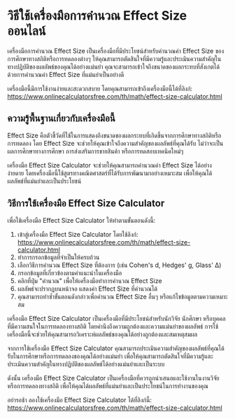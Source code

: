 วิธีใช้เครื่องมือการคำนวณ Effect Size ออนไลน์
=============================================

เครื่องมือการคำนวณ Effect Size เป็นเครื่องมือที่มีประโยชน์สำหรับคำนวณค่า Effect Size ของการศึกษาทางสถิติหรือการทดลองต่างๆ ให้คุณสามารถตัดสินใจที่มีความรู้และประเมินความสำคัญในทางปฏิบัติของผลลัพธ์ของคุณได้อย่างแม่นยำ คุณจะสามารถเข้าใจถึงขนาดของผลกระทบที่สังเกตได้ด้วยการคำนวณค่า Effect Size ที่แม่นยำเป็นอย่างดี

เครื่องมือนี้มีการใช้งานง่ายและสะดวกสบาย โดยคุณสามารถเข้าถึงเครื่องมือนี้ได้ที่ลิงก์: <https://www.onlinecalculatorsfree.com/th/math/effect-size-calculator.html>

ความรู้พื้นฐานเกี่ยวกับเครื่องมือนี้
------------------------------------

Effect Size คือตัวชี้วัดที่ใช้ในการแสดงถึงขนาดของผลกระทบที่เกิดขึ้นจากการศึกษาทางสถิติหรือการทดลอง โดย Effect Size จะช่วยให้คุณเข้าใจถึงความสำคัญของผลลัพธ์ที่คุณได้รับ ไม่ว่าจะเป็นผลการศึกษาทางการศึกษา การส่งเสริมการขายสินค้า หรือการทดสอบเทคนิคใหม่ๆ

เครื่องมือ Effect Size Calculator จะช่วยให้คุณสามารถคำนวณค่า Effect Size ได้อย่างง่ายดาย โดยเครื่องมือนี้ใช้สูตรทางคณิตศาสตร์ที่ได้รับการพัฒนามาอย่างเหมาะสม เพื่อให้คุณได้ผลลัพธ์ที่แม่นยำและเป็นประโยชน์

วิธีการใช้เครื่องมือ Effect Size Calculator
-------------------------------------------

เพื่อใช้เครื่องมือ Effect Size Calculator ให้ทำตามขั้นตอนดังนี้:

1. เข้าสู่เครื่องมือ Effect Size Calculator โดยใช้ลิงก์: <https://www.onlinecalculatorsfree.com/th/math/effect-size-calculator.html>
2. ทำการกรอกข้อมูลที่จำเป็นให้ครบถ้วน
3. เลือกวิธีการคำนวณ Effect Size ที่ต้องการ (เช่น Cohen's d, Hedges' g, Glass' Δ)
4. กรอกข้อมูลที่เกี่ยวข้องตามคำแนะนำในเครื่องมือ
5. คลิกที่ปุ่ม "คำนวณ" เพื่อให้เครื่องมือทำการคำนวณ Effect Size
6. ผลลัพธ์จะปรากฏบนหน้าจอ แสดงค่า Effect Size ที่คำนวณได้
7. คุณสามารถทำซ้ำขั้นตอนดังกล่าวเพื่อคำนวณ Effect Size อื่นๆ หรือแก้ไขข้อมูลตามความเหมาะสม

เครื่องมือ Effect Size Calculator เป็นเครื่องมือที่มีประโยชน์สำหรับนักวิจัย นักศึกษา หรือบุคคลที่มีความสนใจในการทดลองทางสถิติ โดยคำนึงถึงความถูกต้องและความแม่นยำของผลลัพธ์ การใช้เครื่องมือนี้จะช่วยให้คุณสามารถวิเคราะห์ผลลัพธ์ของคุณได้อย่างถูกต้องและสมเหตุสมผล

จากการใช้เครื่องมือ Effect Size Calculator คุณสามารถประเมินความสำคัญของผลลัพธ์ที่คุณได้รับในการศึกษาหรือการทดลองของคุณได้อย่างแม่นยำ เพื่อให้คุณสามารถตัดสินใจที่มีความรู้และประเมินความสำคัญในทางปฏิบัติของผลลัพธ์ได้อย่างแม่นยำและเป็นระบบ

ดังนั้น เครื่องมือ Effect Size Calculator เป็นเครื่องมือที่ควรถูกนำเสนอและใช้งานในงานวิจัยหรือการทดลองทางสถิติ เพื่อให้คุณได้ผลลัพธ์ที่แม่นยำและเป็นประโยชน์ในการทำงานของคุณ

อย่ารอช้า ลองใช้เครื่องมือ Effect Size Calculator ได้ที่ลิงก์นี้: <https://www.onlinecalculatorsfree.com/th/math/effect-size-calculator.html>